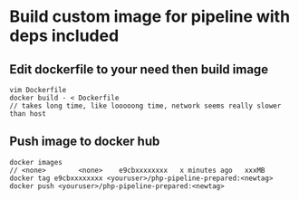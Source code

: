 # Build custom image for pipeline with deps included

## Edit dockerfile to your need then build image

```
vim Dockerfile
docker build - < Dockerfile
// takes long time, like looooong time, network seems really slower than host
```

## Push image to docker hub

```
docker images
// <none>        <none>    e9cbxxxxxxxx   x minutes ago   xxxMB
docker tag e9cbxxxxxxxx <youruser>/php-pipeline-prepared:<newtag>
docker push <youruser>/php-pipeline-prepared:<newtag>
```

